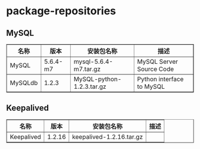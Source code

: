 # package-repositories

## MySQL

<table border="1" cellpadding="10">
<tr>
	<th>名称</th>
	<th>版本</th>
	<th>安装包名称</th>
	<th>描述</th>
</tr>
<tr>
	<td>MySQL</td>
	<td>5.6.4-m7</td>
	<td>mysql-5.6.4-m7.tar.gz</td>
	<td>MySQL Server Source Code</td>
</tr>
<tr>
	<td>MySQLdb</td>
	<td>1.2.3</td>
	<td>MySQL-python-1.2.3.tar.gz </td>
	<td>Python interface to MySQL</td>
</tr>
</table>
    

## Keepalived

<table border="1" cellpadding="10">
<tr>
	<th>名称</th>
	<th>版本</th>
	<th>安装包名称</th>
	<th>描述</th>
</tr>
<tr>
	<td>Keepalived</td>
	<td>1.2.16</td>
	<td>keepalived-1.2.16.tar.gz</td>
	<td></td>
</tr>
</table>